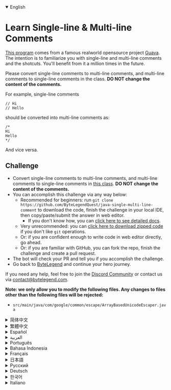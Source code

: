 <details open='true'>
<summary>English</summary>

# Learn Single-line & Multi-line Comments

[This program](https://github.com/ByteLegendQuest/java-single-multi-line-comment/blob/main/src/main/java/com/google/common/escape/ArrayBasedUnicodeEscaper.java) comes from a famous realworld opensource project [Guava](https://github.com/google/guava).
The intention is to familiarize you with single-line and multi-line comments and the shotcuts.
You'll benefit from it a million times in the future.

Please convert single-line comments to multi-line comments, and multi-line comments to single-line comments in the class.
**DO NOT change the content of the comments.**

For example, single-line comments

```
// Hi
// Hello
```

should be converted into multi-line comments as:

```
/*
Hi
Hello
*/
```

And vice versa.

## Challenge
- Convert single-line comments to multi-line comments, and multi-line comments to single-line comments in [this class](https://github.com/ByteLegendQuest/java-single-multi-line-comment/blob/main/src/main/java/com/google/common/escape/ArrayBasedUnicodeEscaper.java).
  **DO NOT change the content of the comments.**
- You can accomplish this challenge via any way below:
  - Recommended for beginners: run `git clone https://github.com/ByteLegendQuest/java-single-multi-line-comment` to download the code,
    finish the challenge in your local IDE, then copy/paste/submit the answer in web editor.
    - If you don't know how, you can [click here to see detailed docs](https://github.com/ByteLegendQuest/java-single-multi-line-comment/blob/main/docs/en/clone-and-import.md).
  - Very unrecommended: you can [click here to download zipped code](https://codeload.github.com/ByteLegendQuest/java-single-multi-line-comment/zip/refs/heads/main) if you don't like `git` operations.
  - Or: if you are confident enough to write code in web editor directly, go ahead.
  - Or: if you are familiar with GitHub, you can fork the repo, finish the challenge and create a pull request.
- The bot will check your PR and tell you if you accomplish the challenge.
- Go back to [ByteLegend](https://bytelegend.com) and continue your hero journey.

If you need any help, feel free to join the [Discord Community](https://discord.gg/35RreUUGWt) or contact us via [contact@bytelegend.com](mailto:contact@bytelegend.com).

**Note: we only allow you to modify the following files.
Any changes to files other than the following files will be rejected:**

- `src/main/java/com/google/common/escape/ArrayBasedUnicodeEscaper.java`
</details>
<details>
<summary>简体中文</summary>

# 学习编写单行和多行注释

[这个程序](https://github.com/ByteLegendQuest/java-single-multi-line-comment/blob/main/src/main/java/com/google/common/escape/ArrayBasedUnicodeEscaper.java)来自于真实世界中的著名的开源项目[Guava](https://github.com/google/guava)。
这个练习的目的是让你熟悉注释（单行、多行）的写法及快捷键，你会在未来无数次地用到这些知识。

请将其中的单行注释改成多行注释，多行注释改成单行注释。**不要修改注释内容本身。**

例如，单行注释

```
// 今天
// 天气不错
```

改写成多行注释

```
/*
今天
天气不错
*/
```

反之亦然。

## 挑战
- 将[这个程序](https://github.com/ByteLegendQuest/java-single-multi-line-comment/blob/main/src/main/java/com/google/common/escape/ArrayBasedUnicodeEscaper.java)的单行注释改成多行注释，多行注释改成单行注释。**不要修改注释内容本身。**
- 你可以使用以下任意一种方法完成挑战：
  - 初学者推荐：运行`git clone https://git.bytelegend.com/ByteLegendQuest/java-single-multi-line-comment`将代码下载到本地，在本地使用IDE调试完成后复制到网页编辑器里提交。
    - 如果你不知道怎么做，可以点击[这里查看详细文档](https://github.com/ByteLegendQuest/java-single-multi-line-comment/blob/main/docs/zh_hans/clone-and-import.md)。
  - 非常不推荐：如果你实在不喜欢`git`命令行操作，你可以[点击这里直接下载打包好的代码](https://ghcodeload.bytelegend.com/ByteLegendQuest/java-single-multi-line-comment/zip/refs/heads/main)。
  - 或者：如果你非常自信不需要下载代码到本地调试，可以使用网页编辑器直接提交。
  - 或者：如果你对GitHub非常熟悉，你可以fork仓库、完成挑战后，创建一个Pull Request。
- 机器人将会检查你的答案，告诉你你是否通过了挑战。
- 回到[字节传说](https://bytelegend.com)，然后继续你的英雄旅程。

如果你需要任何帮助，欢迎加入官方玩家QQ群（在[首页](https://bytelegend.com)右下角的`联系 & 关于`菜单里可以找到入群方式）或者[Discord社区](https://discord.gg/35RreUUGWt)，或email至[contact@bytelegend.com](mailto:contact@bytelegend.com)。

**注意：我们只允许您修改以下文件，任何对其他文件的修改都会被拒绝：**

- `src/main/java/com/google/common/escape/ArrayBasedUnicodeEscaper.java`
</details>
<details>
<summary>繁體中文</summary>

<h1>學習單行和多行註釋</h1><p><a href="https://github.com/ByteLegendQuest/java-single-multi-line-comment/blob/main/src/main/java/com/google/common/escape/ArrayBasedUnicodeEscaper.java" target="_blank">該程序</a>來自一個著名的現實世界開源項目<a href="https://github.com/google/guava" target="_blank">Guava</a> 。目的是讓您熟悉單行和多行註釋以及快照。將來你會從中受益一百萬次。</p><p>請在課堂上將單行註釋轉換為多行註釋，將多行註釋轉換為單行註釋。<strong>不要更改評論的內容。</strong></p><p>例如，單行註釋</p><pre class="notranslate"><code class="notranslate">// Hi
// Hello
</code></pre><p>應轉換為多行註釋：</p><pre class="notranslate"><code class="notranslate">/*
Hi
Hello
*/
</code></pre><p>反之亦然。</p><h2>挑戰</h2><ul><li>在<a href="https://github.com/ByteLegendQuest/java-single-multi-line-comment/blob/main/src/main/java/com/google/common/escape/ArrayBasedUnicodeEscaper.java" target="_blank">這個類</a>中將單行註釋轉換為多行註釋，將多行註釋轉換為單行註釋。<strong>不要更改評論的內容。</strong></li><li>您可以通過以下任何方式完成此挑戰：<ul><li>推薦給初學者：運行<code class="notranslate">git clone https://github.com/ByteLegendQuest/java-single-multi-line-comment</code>下載代碼，在本地 IDE 中完成挑戰，然後在網頁編輯器中復制/粘貼/提交答案.<ul><li>如果您不知道如何操作，可以<a href="https://github.com/ByteLegendQuest/java-single-multi-line-comment/blob/main/docs/en/clone-and-import.md" target="_blank">單擊此處查看詳細文檔</a>。</li></ul></li><li>非常不推薦：如果你不喜歡<code class="notranslate">git</code>操作，可以<a href="https://codeload.github.com/ByteLegendQuest/java-single-multi-line-comment/zip/refs/heads/main" target="_blank">點擊這裡下載壓縮代碼</a>。</li><li>或者：如果您有足夠的信心直接在 Web 編輯器中編寫代碼，請繼續。</li><li>或者：如果您熟悉 GitHub，您可以分叉存儲庫，完成挑戰並創建拉取請求。</li></ul></li><li>機器人會檢查你的 PR 並告訴你是否完成了挑戰。</li><li>回到<a href="https://bytelegend.com" target="_blank">ByteLegend</a>繼續你的英雄之旅。</li></ul><p>如果您需要任何幫助，請隨時加入<a href="https://discord.gg/35RreUUGWt" target="_blank">Discord 社區</a>或通過<a href="mailto:contact@bytelegend.com" target="_blank">contact@bytelegend.com</a>聯繫我們。</p><p><strong>注意：我們只允許您修改以下文件。對以下文件以外的文件的任何更改都將被拒絕：</strong></p><ul><li> <code class="notranslate">src/main/java/com/google/common/escape/ArrayBasedUnicodeEscaper.java</code></li></ul></details>
<details>
<summary>Español</summary>

<h1>Aprenda comentarios de una sola línea y de varias líneas</h1><p> <a href="https://github.com/ByteLegendQuest/java-single-multi-line-comment/blob/main/src/main/java/com/google/common/escape/ArrayBasedUnicodeEscaper.java" target="_blank">Este programa</a> proviene de un famoso proyecto de código abierto del mundo real, <a href="https://github.com/google/guava" target="_blank">Guava</a> . La intención es que se familiarice con los comentarios de una y varias líneas y los cortes de planos. Te beneficiarás un millón de veces en el futuro.</p><p> Convierta los comentarios de una sola línea en comentarios de varias líneas y los comentarios de varias líneas en comentarios de una sola línea en la clase. <strong>NO cambie el contenido de los comentarios.</strong></p><p> Por ejemplo, comentarios de una sola línea</p><pre class="notranslate"><code class="notranslate">// Hi
// Hello
</code></pre><p>debe convertirse en comentarios de varias líneas como:</p><pre class="notranslate"><code class="notranslate">/*
Hi
Hello
*/
</code></pre><p>Y viceversa.</p><h2> Desafío</h2><ul><li> Convierta comentarios de una sola línea en comentarios de varias líneas y comentarios de varias líneas en comentarios de una sola línea en <a href="https://github.com/ByteLegendQuest/java-single-multi-line-comment/blob/main/src/main/java/com/google/common/escape/ArrayBasedUnicodeEscaper.java" target="_blank">esta clase</a> . <strong>NO cambie el contenido de los comentarios.</strong></li><li> Puede lograr este desafío de cualquier manera a continuación:<ul><li> Recomendado para principiantes: ejecute <code class="notranslate">git clone https://github.com/ByteLegendQuest/java-single-multi-line-comment</code> para descargar el código, finalice el desafío en su IDE local, luego copie/pegue/envíe la respuesta en el editor web .<ul><li> Si no sabe cómo hacerlo, puede <a href="https://github.com/ByteLegendQuest/java-single-multi-line-comment/blob/main/docs/en/clone-and-import.md" target="_blank">hacer clic aquí para ver los documentos detallados</a> .</li></ul></li><li> Muy poco recomendado: puede <a href="https://codeload.github.com/ByteLegendQuest/java-single-multi-line-comment/zip/refs/heads/main" target="_blank">hacer clic aquí para descargar el código comprimido</a> si no le gustan las operaciones de <code class="notranslate">git</code> .</li><li> O: si tiene la confianza suficiente para escribir código en el editor web directamente, adelante.</li><li> O: si está familiarizado con GitHub, puede bifurcar el repositorio, finalizar el desafío y crear una solicitud de incorporación de cambios.</li></ul></li><li> El bot verificará tu PR y te dirá si logras el desafío.</li><li> Regrese a <a href="https://bytelegend.com" target="_blank">ByteLegend</a> y continúe su viaje de héroe.</li></ul><p> Si necesita ayuda, no dude en unirse a la <a href="https://discord.gg/35RreUUGWt" target="_blank">comunidad de Discord</a> o contáctenos a través de <a href="mailto:contact@bytelegend.com" target="_blank">contact@bytelegend.com</a> .</p><p> <strong>Nota: solo le permitimos modificar los siguientes archivos. Cualquier cambio en los archivos que no sean los siguientes archivos será rechazado:</strong></p><ul><li> <code class="notranslate">src/main/java/com/google/common/escape/ArrayBasedUnicodeEscaper.java</code></li></ul></details>
<details>
<summary>العربية</summary>

<h1 style=";text-align:right;direction:rtl">تعلم التعليقات أحادية السطر ومتعددة الأسطر</h1><p style=";text-align:right;direction:rtl"> يأتي <a href="https://github.com/ByteLegendQuest/java-single-multi-line-comment/blob/main/src/main/java/com/google/common/escape/ArrayBasedUnicodeEscaper.java" target="_blank">هذا البرنامج</a> من مشروع <a href="https://github.com/google/guava" target="_blank">جوافة</a> مفتوح المصدر مشهور من realworld. القصد من ذلك هو تعريفك بالتعليقات أحادية السطر ومتعددة الأسطر والتعليقات. ستستفيد منه مليون مرة في المستقبل.</p><p style=";text-align:right;direction:rtl"> يرجى تحويل التعليقات أحادية السطر إلى تعليقات متعددة الأسطر ، والتعليقات متعددة الأسطر إلى تعليقات ذات سطر واحد في الفصل. <strong>لا تغير محتوى التعليقات.</strong></p><p style=";text-align:right;direction:rtl"> على سبيل المثال ، التعليقات أحادية السطر</p><pre class="notranslate" style=";text-align:right;direction:rtl"> <code class="notranslate">// Hi
// Hello
</code></pre><p style=";text-align:right;direction:rtl">إلى تعليقات متعددة الأسطر على النحو التالي:</p><pre class="notranslate" style=";text-align:right;direction:rtl"> <code class="notranslate">/*
Hi
Hello
*/
</code></pre><p style=";text-align:right;direction:rtl">والعكس صحيح.</p><h2 style=";text-align:right;direction:rtl"> تحد</h2><ul style=";text-align:right;direction:rtl"><li style=";text-align:right;direction:rtl"> قم بتحويل التعليقات أحادية السطر إلى تعليقات متعددة الأسطر ، وتعليقات متعددة الأسطر إلى تعليقات أحادية السطر في <a href="https://github.com/ByteLegendQuest/java-single-multi-line-comment/blob/main/src/main/java/com/google/common/escape/ArrayBasedUnicodeEscaper.java" target="_blank">هذا الفصل</a> . <strong>لا تغير محتوى التعليقات.</strong></li><li style=";text-align:right;direction:rtl"> يمكنك إنجاز هذا التحدي بأي طريقة أدناه:<ul style=";text-align:right;direction:rtl"><li style=";text-align:right;direction:rtl"> موصى به للمبتدئين: قم بتشغيل <code class="notranslate">git clone https://github.com/ByteLegendQuest/java-single-multi-line-comment</code> لتنزيل الكود ، وإنهاء التحدي في IDE المحلي الخاص بك ، ثم نسخ / لصق / إرسال الإجابة في محرر الويب .<ul style=";text-align:right;direction:rtl"><li style=";text-align:right;direction:rtl"> إذا كنت لا تعرف كيف يمكنك <a href="https://github.com/ByteLegendQuest/java-single-multi-line-comment/blob/main/docs/en/clone-and-import.md" target="_blank">النقر هنا لمشاهدة المستندات التفصيلية</a> .</li></ul></li><li style=";text-align:right;direction:rtl"> غير موصى به على الإطلاق: يمكنك <a href="https://codeload.github.com/ByteLegendQuest/java-single-multi-line-comment/zip/refs/heads/main" target="_blank">النقر هنا لتنزيل رمز مضغوط</a> إذا كنت لا تحب عمليات <code class="notranslate">git</code> .</li><li style=";text-align:right;direction:rtl"> أو: إذا كنت واثقًا بدرجة كافية لكتابة التعليمات البرمجية في محرر الويب مباشرةً ، فابدأ.</li><li style=";text-align:right;direction:rtl"> أو: إذا كنت معتادًا على GitHub ، فيمكنك تفرع الريبو وإنهاء التحدي وإنشاء طلب سحب.</li></ul></li><li style=";text-align:right;direction:rtl"> سيتحقق الروبوت من العلاقات العامة الخاصة بك ويخبرك إذا أنجزت التحدي.</li><li style=";text-align:right;direction:rtl"> ارجع إلى <a href="https://bytelegend.com" target="_blank">ByteLegend وتابع</a> رحلة بطلك.</li></ul><p style=";text-align:right;direction:rtl"> إذا كنت بحاجة إلى أي مساعدة ، فلا تتردد في الانضمام إلى <a href="https://discord.gg/35RreUUGWt" target="_blank">مجتمع Discord</a> أو الاتصال بنا عبر <a href="mailto:contact@bytelegend.com" target="_blank">contact@bytelegend.com</a> .</p><p style=";text-align:right;direction:rtl"> <strong>ملاحظة: نسمح لك فقط بتعديل الملفات التالية. سيتم رفض أي تغييرات يتم إجراؤها على الملفات بخلاف الملفات التالية:</strong></p><ul style=";text-align:right;direction:rtl"><li style=";text-align:right;direction:rtl"> <code class="notranslate">src/main/java/com/google/common/escape/ArrayBasedUnicodeEscaper.java</code></li></ul></details>
<details>
<summary>Português</summary>

<h1>Aprenda comentários de linha única e de várias linhas</h1><p> <a href="https://github.com/ByteLegendQuest/java-single-multi-line-comment/blob/main/src/main/java/com/google/common/escape/ArrayBasedUnicodeEscaper.java" target="_blank">Este programa</a> vem de um famoso projeto de código aberto do mundo real, <a href="https://github.com/google/guava" target="_blank">Guava</a> . A intenção é familiarizá-lo com comentários de linha única e de várias linhas e os shotcuts. Você se beneficiará dele um milhão de vezes no futuro.</p><p> Converta comentários de linha única em comentários de várias linhas e comentários de várias linhas em comentários de linha única na classe. <strong>NÃO altere o conteúdo dos comentários.</strong></p><p> Por exemplo, comentários de linha única</p><pre class="notranslate"><code class="notranslate">// Hi
// Hello
</code></pre><p>devem ser convertidos em comentários de várias linhas como:</p><pre class="notranslate"><code class="notranslate">/*
Hi
Hello
*/
</code></pre><p>E vice versa.</p><h2> Desafio</h2><ul><li> Converta comentários de linha única em comentários de várias linhas e comentários de várias linhas em comentários de linha única <a href="https://github.com/ByteLegendQuest/java-single-multi-line-comment/blob/main/src/main/java/com/google/common/escape/ArrayBasedUnicodeEscaper.java" target="_blank">nesta classe</a> . <strong>NÃO altere o conteúdo dos comentários.</strong></li><li> Você pode realizar este desafio de qualquer maneira abaixo:<ul><li> Recomendado para iniciantes: execute <code class="notranslate">git clone https://github.com/ByteLegendQuest/java-single-multi-line-comment</code> para baixar o código, conclua o desafio em seu IDE local e copie/cole/envie a resposta no editor da web .<ul><li> Se você não sabe como, você pode <a href="https://github.com/ByteLegendQuest/java-single-multi-line-comment/blob/main/docs/en/clone-and-import.md" target="_blank">clicar aqui para ver documentos detalhados</a> .</li></ul></li><li> Muito não recomendado: você pode <a href="https://codeload.github.com/ByteLegendQuest/java-single-multi-line-comment/zip/refs/heads/main" target="_blank">clicar aqui para baixar o código zipado</a> se não gostar das operações do <code class="notranslate">git</code> .</li><li> Ou: se você estiver confiante o suficiente para escrever código diretamente no editor da web, vá em frente.</li><li> Ou: se você estiver familiarizado com o GitHub, você pode bifurcar o repositório, terminar o desafio e criar uma solicitação de pull.</li></ul></li><li> O bot verificará seu PR e informará se você cumprir o desafio.</li><li> Volte para <a href="https://bytelegend.com" target="_blank">ByteLegend</a> e continue sua jornada de herói.</li></ul><p> Se precisar de ajuda, sinta-se à vontade para se juntar à <a href="https://discord.gg/35RreUUGWt" target="_blank">Comunidade Discord</a> ou entre em contato conosco via <a href="mailto:contact@bytelegend.com" target="_blank">contact@bytelegend.com</a> .</p><p> <strong>Nota: só permitimos que você modifique os seguintes arquivos. Quaisquer alterações em arquivos que não sejam os arquivos a seguir serão rejeitadas:</strong></p><ul><li> <code class="notranslate">src/main/java/com/google/common/escape/ArrayBasedUnicodeEscaper.java</code></li></ul></details>
<details>
<summary>Bahasa Indonesia</summary>

<h1>Pelajari Komentar Single-line &amp; Multi-line</h1><p> <a href="https://github.com/ByteLegendQuest/java-single-multi-line-comment/blob/main/src/main/java/com/google/common/escape/ArrayBasedUnicodeEscaper.java" target="_blank">Program ini</a> berasal dari proyek opensource dunia nyata <a href="https://github.com/google/guava" target="_blank">Guava</a> yang terkenal. Tujuannya adalah untuk membiasakan Anda dengan komentar satu baris dan banyak baris serta cuplikannya. Anda akan mendapatkan keuntungan dari itu satu juta kali di masa depan.</p><p> Harap ubah komentar satu baris menjadi komentar multi-baris, dan komentar multi-baris menjadi komentar satu baris di kelas. <strong>JANGAN mengubah isi komentar.</strong></p><p> Misalnya, komentar satu baris</p><pre class="notranslate"><code class="notranslate">// Hi
// Hello
</code></pre><p>harus diubah menjadi komentar multi-baris sebagai:</p><pre class="notranslate"><code class="notranslate">/*
Hi
Hello
*/
</code></pre><p>Dan sebaliknya.</p><h2> Tantangan</h2><ul><li> Ubah komentar satu baris menjadi komentar multi-baris, dan komentar multi-baris menjadi komentar satu baris di <a href="https://github.com/ByteLegendQuest/java-single-multi-line-comment/blob/main/src/main/java/com/google/common/escape/ArrayBasedUnicodeEscaper.java" target="_blank">kelas ini</a> . <strong>JANGAN mengubah isi komentar.</strong></li><li> Anda dapat menyelesaikan tantangan ini melalui cara apa pun di bawah ini:<ul><li> Direkomendasikan untuk pemula: jalankan <code class="notranslate">git clone https://github.com/ByteLegendQuest/java-single-multi-line-comment</code> untuk mengunduh kode, selesaikan tantangan di IDE lokal Anda, lalu salin/tempel/kirim jawabannya di editor web .<ul><li> Jika Anda tidak tahu caranya, Anda dapat <a href="https://github.com/ByteLegendQuest/java-single-multi-line-comment/blob/main/docs/en/clone-and-import.md" target="_blank">mengklik di sini untuk melihat dokumen terperinci</a> .</li></ul></li><li> Sangat tidak direkomendasikan: Anda dapat <a href="https://codeload.github.com/ByteLegendQuest/java-single-multi-line-comment/zip/refs/heads/main" target="_blank">mengklik di sini untuk mengunduh kode zip</a> jika Anda tidak menyukai operasi <code class="notranslate">git</code> .</li><li> Atau: jika Anda cukup percaya diri untuk menulis kode di editor web secara langsung, silakan.</li><li> Atau: jika Anda terbiasa dengan GitHub, Anda dapat melakukan fork repo, menyelesaikan tantangan, dan membuat permintaan tarik.</li></ul></li><li> Bot akan memeriksa PR Anda dan memberi tahu Anda jika Anda menyelesaikan tantangan.</li><li> Kembali ke <a href="https://bytelegend.com" target="_blank">ByteLegend</a> dan lanjutkan perjalanan pahlawan Anda.</li></ul><p> Jika Anda memerlukan bantuan, jangan ragu untuk bergabung dengan <a href="https://discord.gg/35RreUUGWt" target="_blank">Komunitas Discord</a> atau hubungi kami melalui <a href="mailto:contact@bytelegend.com" target="_blank">contact@bytelegend.com</a> .</p><p> <strong>Catatan: kami hanya mengizinkan Anda untuk mengubah file berikut. Setiap perubahan pada file selain file berikut akan ditolak:</strong></p><ul><li> <code class="notranslate">src/main/java/com/google/common/escape/ArrayBasedUnicodeEscaper.java</code></li></ul></details>
<details>
<summary>Français</summary>

<h1>Apprendre les commentaires sur une seule ligne et sur plusieurs lignes</h1><p> <a href="https://github.com/ByteLegendQuest/java-single-multi-line-comment/blob/main/src/main/java/com/google/common/escape/ArrayBasedUnicodeEscaper.java" target="_blank">Ce programme</a> provient d&#39;un célèbre projet open source du monde réel <a href="https://github.com/google/guava" target="_blank">Guava</a> . L&#39;intention est de vous familiariser avec les commentaires sur une seule ligne et sur plusieurs lignes et les séquences. Vous en bénéficierez un million de fois dans le futur.</p><p> Veuillez convertir les commentaires sur une seule ligne en commentaires sur plusieurs lignes et les commentaires sur plusieurs lignes en commentaires sur une seule ligne dans la classe. <strong>NE PAS modifier le contenu des commentaires.</strong></p><p> Par exemple, les commentaires d&#39;une seule ligne</p><pre class="notranslate"><code class="notranslate">// Hi
// Hello
</code></pre><p>doivent être convertis en commentaires multilignes comme suit :</p><pre class="notranslate"><code class="notranslate">/*
Hi
Hello
*/
</code></pre><p>Et vice versa.</p><h2> Défi</h2><ul><li> Convertissez les commentaires sur une seule ligne en commentaires sur plusieurs lignes et les commentaires sur plusieurs lignes en commentaires sur une seule ligne dans <a href="https://github.com/ByteLegendQuest/java-single-multi-line-comment/blob/main/src/main/java/com/google/common/escape/ArrayBasedUnicodeEscaper.java" target="_blank">cette classe</a> . <strong>NE PAS modifier le contenu des commentaires.</strong></li><li> Vous pouvez accomplir ce défi de n&#39;importe quelle manière ci-dessous:<ul><li> Recommandé pour les débutants : lancez <code class="notranslate">git clone https://github.com/ByteLegendQuest/java-single-multi-line-comment</code> pour télécharger le code, terminez le défi dans votre IDE local, puis copiez/collez/soumettez la réponse dans l&#39;éditeur Web .<ul><li> Si vous ne savez pas comment faire, vous pouvez <a href="https://github.com/ByteLegendQuest/java-single-multi-line-comment/blob/main/docs/en/clone-and-import.md" target="_blank">cliquer ici pour voir la documentation détaillée</a> .</li></ul></li><li> Très déconseillé : vous pouvez <a href="https://codeload.github.com/ByteLegendQuest/java-single-multi-line-comment/zip/refs/heads/main" target="_blank">cliquer ici pour télécharger le code compressé</a> si vous n&#39;aimez pas les opérations <code class="notranslate">git</code> .</li><li> Ou : si vous êtes suffisamment confiant pour écrire du code directement dans l&#39;éditeur Web, continuez.</li><li> Ou : si vous êtes familier avec GitHub, vous pouvez bifurquer le dépôt, terminer le défi et créer une demande d&#39;extraction.</li></ul></li><li> Le bot vérifiera votre PR et vous dira si vous accomplissez le défi.</li><li> Retournez à <a href="https://bytelegend.com" target="_blank">ByteLegend</a> et continuez votre voyage de héros.</li></ul><p> Si vous avez besoin d&#39;aide, n&#39;hésitez pas à rejoindre la <a href="https://discord.gg/35RreUUGWt" target="_blank">communauté Discord</a> ou à nous contacter via <a href="mailto:contact@bytelegend.com" target="_blank">contact@bytelegend.com</a> .</p><p> <strong>Remarque : nous vous autorisons uniquement à modifier les fichiers suivants. Toute modification de fichiers autres que les fichiers suivants sera rejetée :</strong></p><ul><li> <code class="notranslate">src/main/java/com/google/common/escape/ArrayBasedUnicodeEscaper.java</code></li></ul></details>
<details>
<summary>日本語</summary>

<h1>単一行および複数行のコメントを学ぶ</h1><p><a href="https://github.com/ByteLegendQuest/java-single-multi-line-comment/blob/main/src/main/java/com/google/common/escape/ArrayBasedUnicodeEscaper.java" target="_blank">このプログラム</a>は、有名な現実世界のオープンソースプロジェクト<a href="https://github.com/google/guava" target="_blank">Guava</a>からのものです。目的は、1行および複数行のコメントとショットカットに慣れることです。あなたは将来それから百万回利益を得るでしょう。</p><p>クラスでは、1行のコメントを複数行のコメントに変換し、複数行のコメントを1行のコメントに変換してください。<strong>コメントの内容は変更しないでください。</strong></p><p>たとえば、1行のコメント</p><pre class="notranslate"><code class="notranslate">// Hi
// Hello
</code></pre><p>次のように複数行のコメントに変換する必要があります。</p><pre class="notranslate"><code class="notranslate">/*
Hi
Hello
*/
</code></pre><p>およびその逆。</p><h2>チャレンジ</h2><ul><li><a href="https://github.com/ByteLegendQuest/java-single-multi-line-comment/blob/main/src/main/java/com/google/common/escape/ArrayBasedUnicodeEscaper.java" target="_blank">このクラス</a>では、単一行コメントを複数行コメントに変換し、複数行コメントを単一行コメントに変換します。<strong>コメントの内容は変更しないでください。</strong></li><li>この課題は、以下のいずれかの方法で達成できます。<ul><li>初心者に推奨： <code class="notranslate">git clone https://github.com/ByteLegendQuest/java-single-multi-line-comment</code>を実行してコードをダウンロードし、ローカルIDEでチャレンジを終了してから、Webエディターで回答をコピー/貼り付け/送信します。<ul><li>方法がわからない場合は、 <a href="https://github.com/ByteLegendQuest/java-single-multi-line-comment/blob/main/docs/en/clone-and-import.md" target="_blank">ここをクリックして詳細なドキュメントを参照してください</a>。</li></ul></li><li>非常に推奨されていません<code class="notranslate">git</code>操作が気に入らない場合は、 <a href="https://codeload.github.com/ByteLegendQuest/java-single-multi-line-comment/zip/refs/heads/main" target="_blank">ここをクリックしてzipコードをダウンロード</a>できます。</li><li>または：Webエディターで直接コードを記述できる自信がある場合は、先に進んでください。</li><li>または：GitHubに精通している場合は、リポジトリをフォークしてチャレンジを終了し、プルリクエストを作成できます。</li></ul></li><li>ボットはPRをチェックし、チャレンジを達成したかどうかを通知します。</li><li> <a href="https://bytelegend.com" target="_blank">ByteLegend</a>に戻り、ヒーローの旅を続けてください。</li></ul><p>ヘルプが必要な場合は、 <a href="https://discord.gg/35RreUUGWt" target="_blank">Discordコミュニティ</a>に参加するか、contact <a href="mailto:contact@bytelegend.com" target="_blank">@ bytelegend.com</a>からお問い合わせください。</p><p><strong>注：変更できるのは次のファイルのみです。次のファイル以外のファイルへの変更は拒否されます。</strong></p><ul><li> <code class="notranslate">src/main/java/com/google/common/escape/ArrayBasedUnicodeEscaper.java</code></li></ul></details>
<details>
<summary>Русский</summary>

<h1>Изучите однострочные и многострочные комментарии</h1><p> <a href="https://github.com/ByteLegendQuest/java-single-multi-line-comment/blob/main/src/main/java/com/google/common/escape/ArrayBasedUnicodeEscaper.java" target="_blank">Эта программа</a> исходит из известного реального проекта с открытым исходным кодом <a href="https://github.com/google/guava" target="_blank">Guava</a> . Цель состоит в том, чтобы познакомить вас с однострочными и многострочными комментариями и сокращениями. Вы получите от этого миллион раз в будущем.</p><p> Пожалуйста, преобразуйте однострочные комментарии в многострочные, а многострочные комментарии в однострочные в классе. <strong>НЕ МЕНЯЙТЕ содержание комментариев.</strong></p><p> Например, однострочные комментарии</p><pre class="notranslate"><code class="notranslate">// Hi
// Hello
</code></pre><p>должны быть преобразованы в многострочные комментарии как:</p><pre class="notranslate"><code class="notranslate">/*
Hi
Hello
*/
</code></pre><p>Наоборот.</p><h2> Испытание</h2><ul><li> Преобразование однострочных комментариев в многострочные, а многострочных комментариев в однострочные в <a href="https://github.com/ByteLegendQuest/java-single-multi-line-comment/blob/main/src/main/java/com/google/common/escape/ArrayBasedUnicodeEscaper.java" target="_blank">этом классе</a> . <strong>НЕ МЕНЯЙТЕ содержание комментариев.</strong></li><li> Вы можете выполнить эту задачу любым способом, указанным ниже:<ul><li> Рекомендуется для начинающих: запустите <code class="notranslate">git clone https://github.com/ByteLegendQuest/java-single-multi-line-comment</code> , чтобы загрузить код, завершите задание в локальной среде IDE, затем скопируйте/вставьте/отправьте ответ в веб-редакторе. .<ul><li> Если вы не знаете, как это сделать, вы можете <a href="https://github.com/ByteLegendQuest/java-single-multi-line-comment/blob/main/docs/en/clone-and-import.md" target="_blank">щелкнуть здесь, чтобы просмотреть подробную документацию</a> .</li></ul></li><li> Крайне не рекомендуется: вы можете <a href="https://codeload.github.com/ByteLegendQuest/java-single-multi-line-comment/zip/refs/heads/main" target="_blank">нажать здесь, чтобы загрузить заархивированный код</a> , если вам не нравятся операции <code class="notranslate">git</code> .</li><li> Или: если вы достаточно уверены, чтобы писать код напрямую в веб-редакторе, вперед.</li><li> Или: если вы знакомы с GitHub, вы можете разветвить репозиторий, выполнить задание и создать запрос на включение.</li></ul></li><li> Бот проверит ваш PR и сообщит, выполнили ли вы задание.</li><li> Вернитесь в <a href="https://bytelegend.com" target="_blank">ByteLegend</a> и продолжайте свое героическое путешествие.</li></ul><p> Если вам нужна помощь, присоединяйтесь к <a href="https://discord.gg/35RreUUGWt" target="_blank">сообществу Discord</a> или свяжитесь с нами по <a href="mailto:contact@bytelegend.com" target="_blank">адресу contact@bytelegend.com</a> .</p><p> <strong>Примечание: мы разрешаем вам изменять только следующие файлы. Любые изменения в файлах, кроме следующих файлов, будут отклонены:</strong></p><ul><li> <code class="notranslate">src/main/java/com/google/common/escape/ArrayBasedUnicodeEscaper.java</code></li></ul></details>
<details>
<summary>Deutsch</summary>

<h1>Lernen Sie einzeilige und mehrzeilige Kommentare</h1><p> <a href="https://github.com/ByteLegendQuest/java-single-multi-line-comment/blob/main/src/main/java/com/google/common/escape/ArrayBasedUnicodeEscaper.java" target="_blank">Dieses Programm</a> stammt aus einem berühmten realen Open-Source-Projekt <a href="https://github.com/google/guava" target="_blank">Guava</a> . Die Absicht ist, Sie mit einzeiligen und mehrzeiligen Kommentaren und den Shotcuts vertraut zu machen. Sie werden in Zukunft millionenfach davon profitieren.</p><p> Bitte konvertieren Sie in der Klasse einzeilige Kommentare in mehrzeilige Kommentare und mehrzeilige Kommentare in einzeilige Kommentare. <strong>Ändern Sie NICHT den Inhalt der Kommentare.</strong></p><p> Zum Beispiel einzeilige Kommentare</p><pre class="notranslate"><code class="notranslate">// Hi
// Hello
</code></pre><p>sollte in mehrzeilige Kommentare umgewandelt werden als:</p><pre class="notranslate"><code class="notranslate">/*
Hi
Hello
*/
</code></pre><p>Und umgekehrt.</p><h2> Herausforderung</h2><ul><li> Konvertieren Sie in <a href="https://github.com/ByteLegendQuest/java-single-multi-line-comment/blob/main/src/main/java/com/google/common/escape/ArrayBasedUnicodeEscaper.java" target="_blank">dieser Klasse</a> einzeilige Kommentare in mehrzeilige Kommentare und mehrzeilige Kommentare in einzeilige Kommentare. <strong>Ändern Sie NICHT den Inhalt der Kommentare.</strong></li><li> Sie können diese Herausforderung auf eine der folgenden Arten meistern:<ul><li> Empfohlen für Anfänger: Führen Sie <code class="notranslate">git clone https://github.com/ByteLegendQuest/java-single-multi-line-comment</code> aus, um den Code herunterzuladen, beenden Sie die Herausforderung in Ihrer lokalen IDE und kopieren/fügen Sie dann die Antwort im Web-Editor ein/übermitteln Sie sie .<ul><li> Wenn Sie nicht wissen, wie, können <a href="https://github.com/ByteLegendQuest/java-single-multi-line-comment/blob/main/docs/en/clone-and-import.md" target="_blank">Sie hier klicken, um detaillierte Dokumente anzuzeigen</a> .</li></ul></li><li> Sehr nicht zu empfehlen: Sie können <a href="https://codeload.github.com/ByteLegendQuest/java-single-multi-line-comment/zip/refs/heads/main" target="_blank">hier klicken, um den gezippten Code herunterzuladen,</a> wenn Sie <code class="notranslate">git</code> -Operationen nicht mögen.</li><li> Oder: Wenn Sie sicher genug sind, Code direkt im Web-Editor zu schreiben, fahren Sie fort.</li><li> Oder: Wenn Sie sich mit GitHub auskennen, können Sie das Repo forken, die Challenge beenden und einen Pull-Request erstellen.</li></ul></li><li> Der Bot überprüft Ihre PR und teilt Ihnen mit, ob Sie die Herausforderung meistern.</li><li> Gehen Sie zurück zu <a href="https://bytelegend.com" target="_blank">ByteLegend</a> und setzen Sie Ihre Heldenreise fort.</li></ul><p> Wenn Sie Hilfe benötigen, können Sie sich gerne der <a href="https://discord.gg/35RreUUGWt" target="_blank">Discord Community</a> anschließen oder uns über <a href="mailto:contact@bytelegend.com" target="_blank">contact@bytelegend.com kontaktieren</a> .</p><p> <strong>Hinweis: Wir erlauben Ihnen nur, die folgenden Dateien zu ändern. Alle Änderungen an anderen Dateien als den folgenden Dateien werden abgelehnt:</strong></p><ul><li> <code class="notranslate">src/main/java/com/google/common/escape/ArrayBasedUnicodeEscaper.java</code></li></ul></details>
<details>
<summary>한국어</summary>

<h1>한 줄 및 여러 줄 주석 알아보기</h1><p> <a href="https://github.com/ByteLegendQuest/java-single-multi-line-comment/blob/main/src/main/java/com/google/common/escape/ArrayBasedUnicodeEscaper.java" target="_blank">이 프로그램</a> 은 유명한 실제 오픈 소스 프로젝트 <a href="https://github.com/google/guava" target="_blank">Guava</a> 에서 가져온 것입니다. 한 줄 및 여러 줄 주석과 샷컷에 익숙해지도록 하기 위한 것입니다. 앞으로 백만 번이나 혜택을 보게 될 것입니다.</p><p> 클래스에서 한 줄 주석을 여러 줄 주석으로, 여러 줄 주석을 한 줄 주석으로 변환하십시오. <strong>댓글의 내용을 변경하지 마십시오.</strong></p><p> 예를 들어, 한 줄 주석</p><pre class="notranslate"><code class="notranslate">// Hi
// Hello
</code></pre><p>다음과 같이 여러 줄 주석으로 변환해야 합니다.</p><pre class="notranslate"><code class="notranslate">/*
Hi
Hello
*/
</code></pre><p>그 반대.</p><h2> 도전</h2><ul><li> <a href="https://github.com/ByteLegendQuest/java-single-multi-line-comment/blob/main/src/main/java/com/google/common/escape/ArrayBasedUnicodeEscaper.java" target="_blank">이 클래스</a> 에서 한 줄 주석을 여러 줄 주석으로 변환하고 여러 줄 주석을 한 줄 주석으로 변환합니다. <strong>댓글의 내용을 변경하지 마십시오.</strong></li><li> 아래 방법을 통해 이 챌린지를 완료할 수 있습니다.<ul><li> 초보자를 위한 권장 사항: <code class="notranslate">git clone https://github.com/ByteLegendQuest/java-single-multi-line-comment</code> 를 실행하여 코드를 다운로드하고 로컬 IDE에서 챌린지를 완료한 다음 웹 편집기에서 답변을 복사/붙여넣기/제출합니다. .<ul><li> 방법을 모르는 경우 <a href="https://github.com/ByteLegendQuest/java-single-multi-line-comment/blob/main/docs/en/clone-and-import.md" target="_blank">여기를 클릭하여 자세한 문서를 볼</a> 수 있습니다.</li></ul></li><li> 매우 권장하지 않음: <code class="notranslate">git</code> 작업이 마음에 들지 않으면 <a href="https://codeload.github.com/ByteLegendQuest/java-single-multi-line-comment/zip/refs/heads/main" target="_blank">여기를 클릭하여 압축 코드를 다운로드</a> 할 수 있습니다.</li><li> 또는 웹 편집기에서 직접 코드를 작성할 만큼 자신이 있다면 계속 진행하십시오.</li><li> 또는 GitHub에 익숙하다면 리포지토리를 분기하고 챌린지를 완료하고 풀 요청을 생성할 수 있습니다.</li></ul></li><li> 봇은 PR을 확인하고 도전 과제를 달성했는지 알려줍니다.</li><li> <a href="https://bytelegend.com" target="_blank">ByteLegend</a> 로 돌아가 영웅 여정을 계속하세요.</li></ul><p> 도움이 필요하면 언제든지 <a href="https://discord.gg/35RreUUGWt" target="_blank">Discord 커뮤니티</a> 에 가입하거나 <a href="mailto:contact@bytelegend.com" target="_blank">contact@bytelegend.com</a> 을 통해 문의하세요.</p><p> <strong>참고: 다음 파일만 수정할 수 있습니다. 다음 파일 이외의 파일에 대한 변경 사항은 거부됩니다.</strong></p><ul><li> <code class="notranslate">src/main/java/com/google/common/escape/ArrayBasedUnicodeEscaper.java</code></li></ul></details>
<details>
<summary>Italiano</summary>

<h1>Impara i commenti a riga singola e multi-riga</h1><p> <a href="https://github.com/ByteLegendQuest/java-single-multi-line-comment/blob/main/src/main/java/com/google/common/escape/ArrayBasedUnicodeEscaper.java" target="_blank">Questo programma</a> proviene da un famoso progetto opensource del mondo reale <a href="https://github.com/google/guava" target="_blank">Guava</a> . L&#39;intenzione è di familiarizzare con i commenti a riga singola e multi-riga e gli shotcut. Ne trarrai vantaggio un milione di volte in futuro.</p><p> Converti i commenti a riga singola in commenti a più righe e i commenti a più righe in commenti a riga singola nella classe. <strong>NON modificare il contenuto dei commenti.</strong></p><p> Ad esempio, commenti a riga singola</p><pre class="notranslate"><code class="notranslate">// Hi
// Hello
</code></pre><p>dovrebbe essere convertito in commenti su più righe come:</p><pre class="notranslate"><code class="notranslate">/*
Hi
Hello
*/
</code></pre><p>E viceversa.</p><h2> Sfida</h2><ul><li> Converti i commenti a riga singola in commenti a più righe e i commenti a più righe in commenti a riga singola in <a href="https://github.com/ByteLegendQuest/java-single-multi-line-comment/blob/main/src/main/java/com/google/common/escape/ArrayBasedUnicodeEscaper.java" target="_blank">questa classe</a> . <strong>NON modificare il contenuto dei commenti.</strong></li><li> Puoi portare a termine questa sfida in qualsiasi modo di seguito:<ul><li> Consigliato per i principianti: esegui <code class="notranslate">git clone https://github.com/ByteLegendQuest/java-single-multi-line-comment</code> per scaricare il codice, completa la sfida nel tuo IDE locale, quindi copia/incolla/invia la risposta nell&#39;editor web .<ul><li> Se non sai come fare, puoi fare <a href="https://github.com/ByteLegendQuest/java-single-multi-line-comment/blob/main/docs/en/clone-and-import.md" target="_blank">clic qui per visualizzare i documenti dettagliati</a> .</li></ul></li><li> Molto sconsigliato: puoi fare <a href="https://codeload.github.com/ByteLegendQuest/java-single-multi-line-comment/zip/refs/heads/main" target="_blank">clic qui per scaricare il codice zippato</a> se non ti piacciono le operazioni <code class="notranslate">git</code> .</li><li> Oppure: se sei abbastanza sicuro da scrivere il codice direttamente nell&#39;editor web, vai avanti.</li><li> Oppure: se hai familiarità con GitHub, puoi eseguire il fork del repository, completare la sfida e creare una richiesta pull.</li></ul></li><li> Il bot controllerà il tuo PR e ti dirà se hai superato la sfida.</li><li> Torna a <a href="https://bytelegend.com" target="_blank">ByteLegend</a> e continua il tuo viaggio da eroe.</li></ul><p> Se hai bisogno di aiuto, non esitare a unirti alla <a href="https://discord.gg/35RreUUGWt" target="_blank">community di Discord</a> o contattaci tramite <a href="mailto:contact@bytelegend.com" target="_blank">contact@bytelegend.com</a> .</p><p> <strong>Nota: ti permettiamo solo di modificare i seguenti file. Eventuali modifiche ai file diversi dai seguenti file verranno rifiutate:</strong></p><ul><li> <code class="notranslate">src/main/java/com/google/common/escape/ArrayBasedUnicodeEscaper.java</code></li></ul></details>